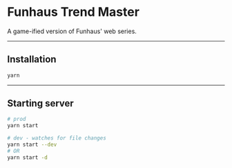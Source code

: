# Funhaus Trend Master

A game-ified version of Funhaus' web series.

---

## Installation

```sh
yarn
```

---

## Starting server

```sh
# prod
yarn start

# dev - watches for file changes
yarn start --dev
# OR
yarn start -d
```
